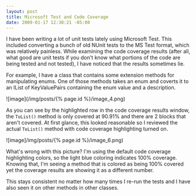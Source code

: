 ```yaml
---
layout: post
title: Microsoft Test and Code Coverage
date: 2009-01-17 12:30:21 -05:00
---
```


I have been writing a lot of unit tests lately using Microsoft Test. This included converting a bunch of old NUnit tests to the MS Test format, which was relatively painless. While examining the code coverage results (after all, what good are unit tests if you don't know what portions of the code are being tested and not tested), I have noticed that the results sometimes lie.

For example, I have a class that contains some extension methods for manipulating enums. One of those methods takes an enum and coverts it to an IList of KeyValuePairs containing the enum value and a description.

![image](/img/posts/{% page.id %}/image_4.png) 

As you can see by the highlighted row in the code coverage results window, the `ToList()` method is only covered at 90.91% and there are 2 blocks that aren't covered. At first glance, this looked reasonable so I reviewed the actual `ToList()` method with code coverage highlighting turned on.

![image]/img/posts/{% page.id %}/image_6.png) 

What's wrong with this picture? I'm using the default code coverage highlighting colors, so the light blue coloring indicates 100% coverage. Knowing that, I'm seeing a method that is colored as being 100% covered yet the coverage results are showing it as a different number.

This stays consistent no matter how many times I re-run the tests and I have also seen it on other methods in other classes.
